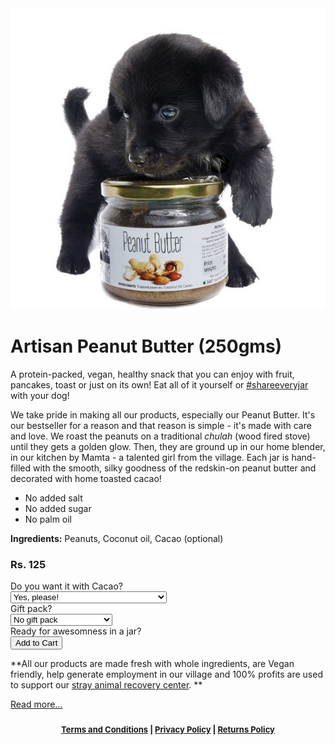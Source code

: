 <!-- 

Tit8le: Peepal Farm Artisan Peanut Butter

-->
<img src="/images/pnt_btr_joey01_600.jpg" alt="Peanut Butter" id="mainimage"/>

Artisan Peanut Butter (250gms)
===

A protein-packed, vegan, healthy snack that you can enjoy with fruit, pancakes, toast or just on its own! Eat all of it yourself or <a href='https://www.facebook.com/hashtag/shareeveryjar' target='_blank'>#shareeveryjar</a> with your dog!

We take pride in making all our products, especially our Peanut Butter. It's our bestseller for a reason and that reason is simple - it's made with care and love. We roast the peanuts on a traditional _chulah_ (wood fired stove) until they gets a golden glow. Then, they are ground up in our home blender, in our kitchen by Mamta - a talented girl from the village. Each jar is hand-filled with the smooth, silky goodness of the redskin-on peanut butter and decorated with home toasted cacao!

* No added salt
* No added sugar
* No palm oil

**Ingredients:** Peanuts, Coconut oil, Cacao (optional) 

### Rs. 125

<form action="https://www.e-junkie.com/ecom/gb.php?c=cart&cl=328984&i=pntbtr250&ejc=2" method="POST" target="ej_ejc" accept-charset="UTF-8">
<input type="hidden" name="on0" value="Do you want it with Cacao?">
Do you want it with Cacao?<br>
<select name="os0">
<option value="Yes, please!">Yes, please!</option>
<option value="No, I will be sharing this with my dog :)">No, I will be sharing this with my dog :)</option>
</select><br>
Gift pack?<br>
<select name="o1">
<option value="No gift pack">No gift pack</option>
<option value="Gift pack for Rs. 5 more">Gift pack for Rs. 5 more</option>
</select><br>
Ready for awesomness in a jar?<br>
<input type="button" border="0"  value="Add to Cart" class="ec_ejc_thkbx" onClick="return EJEJC_lc(this.parentNode);">
</form>

**All our products are made fresh with whole ingredients, are Vegan friendly, help generate employment in our village and 100% profits are used to support our [stray animal recovery center](/?p=recovery). **

[Read more...](/?p=shop)

<center><div id="ownership" style="font-size:small; font-weight:bold; padding:10px;"><a href="/?p=terms">Terms and Conditions</a> | <a href="/?p=privacy">Privacy Policy</a> | <a href="/?p=returns">Returns Policy</a></div></center>
